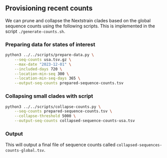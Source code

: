 ## Provisioning recent counts

We can prune and collapse the Nextstrain clades based on the global sequence counts using the following scripts. This is implemented in the script `./generate-counts.sh`.

### Preparing data for states of interest

```bash
python3 ../../scripts/prepare-data.py \
    --seq-counts usa.tsv.gz \
    --max-date "2023-12-01" \
    --included-days 720 \
    --location-min-seq 300 \
    --location-min-seq-days 365 \
    --output-seq-counts prepared-sequence-counts.tsv
```

### Collapsing small clades with script

```bash
python3 ../../scripts/collapse-counts.py \
    --seq-counts prepared-sequence-counts.tsv \
    --collapse-threshold 5000 \
    --output-seq-counts collapsed-sequence-counts-usa.tsv
```

### Output

This will output a final file of sequence counts called `collapsed-sequences-counts-global.tsv`.
